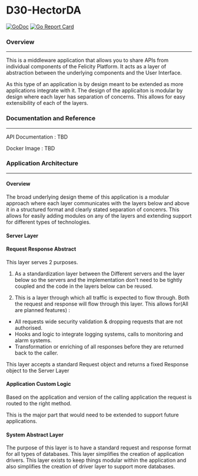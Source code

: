 # D30-HectorDA
[![GoDoc](https://godoc.org/github.com/dminGod/D30-HectorDA?status.svg)](https://godoc.org/github.com/dminGod/D30-HectorDA)
[![Go Report Card](https://goreportcard.com/badge/github.com/dminGod/D30-HectorDA)](https://goreportcard.com/report/github.com/dminGod/D30-HectorDA)
### Overview

---

This is a middleware application that allows you to share APIs from individual components of the Felicity Platform. It acts as a layer of abstraction between the underlying components and the User Interface. 

As this type of an application is by design meant to be extended as more applications integrate with it. The design of the applicaiton is modular by design where each layer has separation of concerns. This allows for easy extensibility of each of the layers.


### Documentation and Reference

---

API Documentation : TBD

Docker Image : TBD

### Application Architecture

---

#### Overview
The broad underlying design theme of this application is a modular approach where each layer communicates with the layers below
and above it in a structured format and clearly stated separation of concenrs. This allows for easily adding modules on any of the layers and extending support for different types of technologies.

#### Server Layer

#### Request Response Abstract
This layer serves 2 purposes.

1) As a standardization layer between the Different servers and the layer below so the servers and the implementation
don't need to be tightly coupled and the code in the layers below can be reused.

2) This is a layer through which all traffic is expected to flow through. Both the request and response will flow through this layer.
This allows for(All are planned features) :
- All requests wide security validation & dropping requests that are not authorised.
- Hooks and logic to integrate logging systems, calls to monitoring and alarm systems.
- Transformation or enriching of all responses before they are returned back to the caller.

This layer accepts a standard Request object and returns a fixed Response object to the Server Layer


#### Application Custom Logic
Based on the application and version of the calling application the request is routed to the right method. 

This is the major part that would need to be extended to support future applications.


#### System Abstract Layer
The purpose of this layer is to have a standard request and response format for all types of databases. This layer simplifies the creation of application drivers. This layer exists to keep things modular within the application and also simplifies the creation of driver layer to support more databases.


